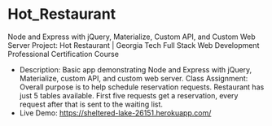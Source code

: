 # Hot_Restaurant
Node and Express with jQuery, Materialize, Custom API, and Custom Web Server Project: Hot Restaurant | Georgia Tech Full Stack Web Development Professional Certification Course

* Description: Basic app demonstrating Node and Express with jQuery, Materialize, custom API, and custom web server.  Class Assignment: Overall purpose is to help schedule reservation requests. Restaurant has just 5 tables available. First five requests get a reservation, every request after that is sent to the waiting list.
* Live Demo: https://sheltered-lake-26151.herokuapp.com/



